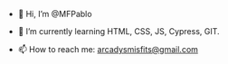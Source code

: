- 👋 Hi, I’m @MFPablo

- 🌱 I’m currently learning HTML, CSS, JS, Cypress, GIT.

- 📫 How to reach me:  arcadysmisfits@gmail.com


<!---
MFPablo/MFPablo is a ✨ special ✨ repository because its `README.md` (this file) appears on your GitHub profile.
You can click the Preview link to take a look at your changes.
--->
